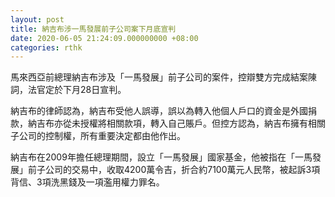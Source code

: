 ```yaml
---
layout: post
title: 納吉布涉一馬發展前子公司案下月底宣判
date: 2020-06-05 21:24:09.000000000 +08:00
categories: rthk
---
```


馬來西亞前總理納吉布涉及「一馬發展」前子公司的案件，控辯雙方完成結案陳詞，法官定於下月28日宣判。

納吉布的律師認為，納吉布受他人誤導，誤以為轉入他個人戶口的資金是外國捐款，納吉布亦從未授權將相關款項，轉入自己賬戶。但控方認為，納吉布擁有相關子公司的控制權，所有重要決定都由他作出。

納吉布在2009年擔任總理期間，設立「一馬發展」國家基金，他被指在「一馬發展」前子公司的交易中，收取4200萬令吉，折合約7100萬元人民幣，被起訴3項背信、3項洗黑錢及一項濫用權力罪名。
